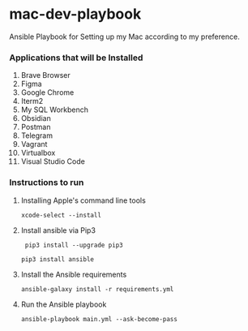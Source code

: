 # mac-dev-playbook

Ansible Playbook for Setting up my Mac according to my preference.

### Applications that will be Installed

1. Brave Browser
2. Figma
3. Google Chrome
4. Iterm2
5. My SQL Workbench
6. Obsidian
7. Postman
8. Telegram
9. Vagrant
10. Virtualbox
11. Visual Studio Code

### Instructions to run

1. Installing Apple's command line tools

   ```
   xcode-select --install
   ```

2. Install ansible via Pip3

   ```
    pip3 install --upgrade pip3
   ```

   ```
   pip3 install ansible
   ```

3. Install the Ansible requirements

   ```
   ansible-galaxy install -r requirements.yml
   ```

4. Run the Ansible playbook
   ```
   ansible-playbook main.yml --ask-become-pass
   ```
